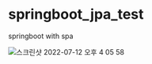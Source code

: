 # springboot_jpa_test
springboot with spa

![스크린샷 2022-07-12 오후 4 05 58](https://user-images.githubusercontent.com/37236920/178429496-04fc835c-34e8-4fe5-bda6-c651fff14482.png)
